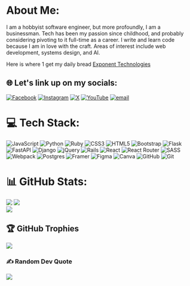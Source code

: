 #  About Me:
I am a hobbyist software engineer, but more profoundly, I am a businessman. Tech has been my passion since childhood, and probably considering pivoting to it full-time as a career. I write and learn code because I am in love with the craft. Areas of interest include web development, systems design, and AI. 

Here is where 1 get my daily bread [Exponent Technologies](https://exponenttechnologies.co.ke/)


## 🌐 Let's link up on my socials:
[![Facebook](https://img.shields.io/badge/Facebook-%231877F2.svg?logo=Facebook&logoColor=white)](https://facebook.com/ekabuikariuki) [![Instagram](https://img.shields.io/badge/Instagram-%23E4405F.svg?logo=Instagram&logoColor=white)](https://instagram.com/ekabuikariuki) [![X](https://img.shields.io/badge/X-black.svg?logo=X&logoColor=white)](https://x.com/ekabuikariuki) [![YouTube](https://img.shields.io/badge/YouTube-%23FF0000.svg?logo=YouTube&logoColor=white)](https://youtube.com/@ephraimkariuki) [![email](https://img.shields.io/badge/Email-D14836?logo=gmail&logoColor=white)](mailto:ephraimkabuikariuki@gmail.com) 

# 💻 Tech Stack:
![JavaScript](https://img.shields.io/badge/javascript-%23323330.svg?style=for-the-badge&logo=javascript&logoColor=%23F7DF1E) ![Python](https://img.shields.io/badge/python-3670A0?style=for-the-badge&logo=python&logoColor=ffdd54) ![Ruby](https://img.shields.io/badge/ruby-%23CC342D.svg?style=for-the-badge&logo=ruby&logoColor=white) ![CSS3](https://img.shields.io/badge/css3-%231572B6.svg?style=for-the-badge&logo=css3&logoColor=white) ![HTML5](https://img.shields.io/badge/html5-%23E34F26.svg?style=for-the-badge&logo=html5&logoColor=white) ![Bootstrap](https://img.shields.io/badge/bootstrap-%238511FA.svg?style=for-the-badge&logo=bootstrap&logoColor=white) ![Flask](https://img.shields.io/badge/flask-%23000.svg?style=for-the-badge&logo=flask&logoColor=white) ![FastAPI](https://img.shields.io/badge/FastAPI-005571?style=for-the-badge&logo=fastapi) ![Django](https://img.shields.io/badge/django-%23092E20.svg?style=for-the-badge&logo=django&logoColor=white) ![jQuery](https://img.shields.io/badge/jquery-%230769AD.svg?style=for-the-badge&logo=jquery&logoColor=white) ![Rails](https://img.shields.io/badge/rails-%23CC0000.svg?style=for-the-badge&logo=ruby-on-rails&logoColor=white) ![React](https://img.shields.io/badge/react-%2320232a.svg?style=for-the-badge&logo=react&logoColor=%2361DAFB) ![React Router](https://img.shields.io/badge/React_Router-CA4245?style=for-the-badge&logo=react-router&logoColor=white) ![SASS](https://img.shields.io/badge/SASS-hotpink.svg?style=for-the-badge&logo=SASS&logoColor=white) ![Webpack](https://img.shields.io/badge/webpack-%238DD6F9.svg?style=for-the-badge&logo=webpack&logoColor=black) ![Postgres](https://img.shields.io/badge/postgres-%23316192.svg?style=for-the-badge&logo=postgresql&logoColor=white) ![Framer](https://img.shields.io/badge/Framer-black?style=for-the-badge&logo=framer&logoColor=blue) ![Figma](https://img.shields.io/badge/figma-%23F24E1E.svg?style=for-the-badge&logo=figma&logoColor=white) ![Canva](https://img.shields.io/badge/Canva-%2300C4CC.svg?style=for-the-badge&logo=Canva&logoColor=white) ![GitHub](https://img.shields.io/badge/github-%23121011.svg?style=for-the-badge&logo=github&logoColor=white) ![Git](https://img.shields.io/badge/git-%23F05033.svg?style=for-the-badge&logo=git&logoColor=white)
# 📊 GitHub Stats:
![](https://github-readme-stats.vercel.app/api?username=ephraimkariuki&theme=dark&hide_border=false&include_all_commits=false&count_private=false)
![](https://nirzak-streak-stats.vercel.app/?user=ephraimkariuki&theme=dark&hide_border=false)<br/>
![](https://github-readme-stats.vercel.app/api/top-langs/?username=ephraimkariuki&theme=dark&hide_border=false&include_all_commits=false&count_private=false&layout=compact)

## 🏆 GitHub Trophies
![](https://github-profile-trophy.vercel.app/?username=ephraimkariuki&theme=radical&no-frame=false&no-bg=true&margin-w=4)

### ✍️ Random Dev Quote
![](https://quotes-github-readme.vercel.app/api?type=vetical&theme=tokyonight)


